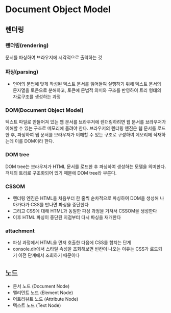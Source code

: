 # Document Object Model

## 렌더링

### 렌더링(rendering)

문서를 파싱하여 브라우저에 시각적으로 출력하는 것

### 파싱(parsing)

* 언어의 문법에 맞게 작성된 텍스트 문서를 읽어들여 실행하기 위해 텍스트 문서의 문자열을 토큰으로 분해하고, 토큰에 문법적 의미와 구조를 반영하여 트리 형태의 자료구조를 생성하는 과정

### DOM(Document Object Model)

텍스트 파일로 만들어져 있는 웹 문서를 브라우저에 렌더링하려면 웹 문서를 브라우저가 이해할 수 있는 구조로 메모리에 올려야 한다. 브라우저의 렌더링 엔진은 웹 문서를 로드한 후, 파싱하여 웹 문서를 브라우저가 이해할 수 있는 구조로 구성하여 메모리에 적재하는데 이를 DOM이라 한다.

### DOM tree

DOM tree는 브라우저가 HTML 문서를 로드한 후 파싱하여 생성하는 모델을 의미한다. 객체의 트리로 구조화되어 있기 때문에 DOM tree라 부른다.

### CSSOM

* 렌더링 엔진은 HTML을 처음부터 한 줄씩 순차적으로 파싱하여 DOM을 생성해 나아가다가 CSS를 만나면 파싱을 중단한다
* 그리고 CSS에 대해 HTML과 동일한 파싱 과정을 거쳐서 CSSOM을 생성한다
* 이후 HTML 파싱이 중단된 지점부터 다시 파싱을 재개한다

### attachment

* 파싱 과정에서 HTML을 먼저 호출한 다음에 CSS를 합치는 단계
* console.dir에서 스타일 속성을 조회해보면 빈칸이 나오는 이유는 CSS가 로드되기 이전 단계에서 조회하기 때문이다

## 노드

* 문서 노드 (Document Node)
* 엘리먼트 노드 (Element Node)
* 어트리뷰트 노드 (Attribute Node)
* 텍스트 노드 (Text Node)
